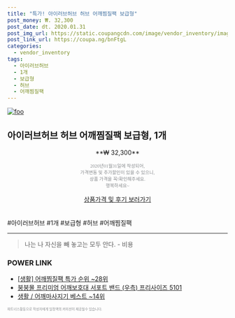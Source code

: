 ```yaml
--- 
title: "특가! 아이러브허브 허브 어깨찜질팩 보급형" 
post_money: ₩. 32,300 
post_date: dt. 2020.01.31 
post_img_url: https://static.coupangcdn.com/image/vendor_inventory/images/2016/12/20/16/3/cbca1bea-7124-46eb-9114-89128998e2c2.jpg 
post_link_url: https://coupa.ng/bnFtgL 
categories: 
  - vendor_inventory 
tags: 
  - 아이러브허브 
  - 1개 
  - 보급형 
  - 허브 
  - 어깨찜질팩 
--- 
```

[![foo](https://static.coupangcdn.com/image/vendor_inventory/images/2016/12/20/16/3/cbca1bea-7124-46eb-9114-89128998e2c2.jpg)](https://coupa.ng/bnFtgL) 

## 아이러브허브 허브 어깨찜질팩 보급형, 1개 
<p style="text-align: center;">**₩ 32,300**</p> 
<p style="text-align: center;"><span style="color: #898c8f; font-family: Georgia,Times,serif; font-size: 0.75em;">2020년01월31일에 작성되어, <br>가격변동 및 추가할인이 있을 수 있으니,<br> 상품 가격을 꼭!확인해주세요.<br>행복하세요~</span> 
</p>	 
<div markdown="0" style="text-align: center;"><a href="https://coupa.ng/bnFtgL" class="btn btn--success">상품가격 및 후기 보러가기</a></div> 
<br><br> 
  #아이러브허브 #1개 #보급형 #허브 #어깨찜질팩 
<hr> 

> 나는 나 자신을 빼 놓고는 모두 안다. - 비용 


### POWER LINK

* <a href="https://blog.naver.com/sakai111/221790774336" target="_blank"> [생활] 어깨찜질팩 특가 순위 ~28위</a>
* <a href="https://blog.naver.com/sakai111/221781072851" target="_blank">붕붕몰 프리미엄 어깨보호대 서포트 밴드 (우측) 프리사이즈 5101</a>
* <a href="https://blog.naver.com/santokki14/221777285096" target="_blank">생활 / 어깨마사지기 베스트 ~14위</a>

<span style="color: #898c8f; font-family: Georgia,Times,serif; font-size: 0.55em;">파트너스활동으로 작성자에게 일정액의 커미션이 제공될수 있습니다.</span> 
